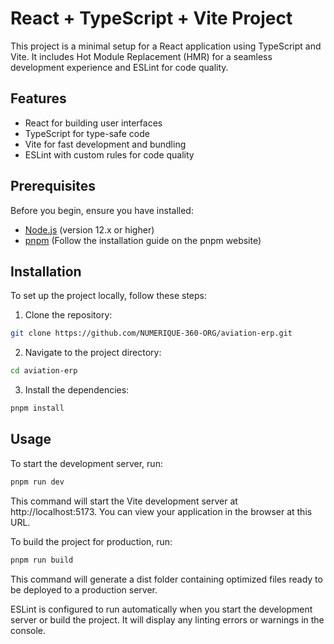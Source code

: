 # React + TypeScript + Vite Project

This project is a minimal setup for a React application using TypeScript and Vite. It includes Hot Module Replacement (HMR) for a seamless development experience and ESLint for code quality.

## Features

- React for building user interfaces
- TypeScript for type-safe code
- Vite for fast development and bundling
- ESLint with custom rules for code quality

## Prerequisites

Before you begin, ensure you have installed:

- [Node.js](https://nodejs.org/) (version 12.x or higher)
- [pnpm](https://pnpm.io/) (Follow the installation guide on the pnpm website)

## Installation

To set up the project locally, follow these steps:

1. Clone the repository:

```bash
git clone https://github.com/NUMERIQUE-360-ORG/aviation-erp.git
```

2. Navigate to the project directory:

```bash
cd aviation-erp
```

3. Install the dependencies:

```bash
pnpm install
```

## Usage

To start the development server, run:

```bash
pnpm run dev
```

This command will start the Vite development server at http://localhost:5173. You can view your application in the browser at this URL.

To build the project for production, run:

```bash
pnpm run build
```

This command will generate a dist folder containing optimized files ready to be deployed to a production server.

ESLint is configured to run automatically when you start the development server or build the project. It will display any linting errors or warnings in the console.
